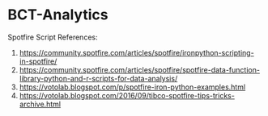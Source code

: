 # BCT-Analytics

Spotfire Script References: 
1. https://community.spotfire.com/articles/spotfire/ironpython-scripting-in-spotfire/
2. https://community.spotfire.com/articles/spotfire/spotfire-data-function-library-python-and-r-scripts-for-data-analysis/
3. https://votolab.blogspot.com/p/spotfire-iron-python-examples.html
4. https://votolab.blogspot.com/2016/09/tibco-spotfire-tips-tricks-archive.html
